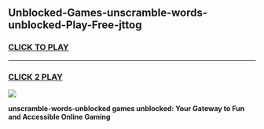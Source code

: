 
## Unblocked-Games-unscramble-words-unblocked-Play-Free-jttog
<h3>
<a href="https://premium76.site?title=unscramble-words-unblocked&ref=23A">CLICK TO PLAY</a></h3>
<hr>

<h3>
<a href="https://premium76.site?title=unscramble-words-unblocked&ref=23A">CLICK 2 PLAY</a>
  
</h3>

<a href="https://premium76.site?title=unscramble-words-unblocked&ref=23A"><img src="https://clearcache.store/games.png"></a>


**unscramble-words-unblocked games unblocked: Your Gateway to Fun and Accessible Online Gaming**
